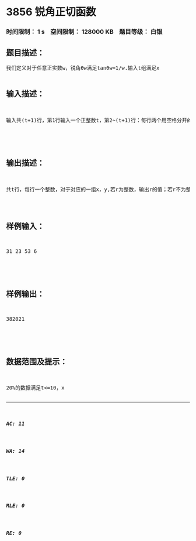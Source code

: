 # 3856 锐角正切函数   
### 时间限制： 1 s&nbsp;&nbsp;&nbsp;&nbsp;空间限制： 128000 KB&nbsp;&nbsp;&nbsp;&nbsp;题目等级： 白银  
## 题目描述：  

<pre>
我们定义对于任意正实数w，锐角θw满足tanθw=1/w.输入t组满足x<y的正整数x，y，对于对应的一组x，y：正实数r满足θr=θx-θy，若r为整数，输出r的值；若r不为整数，输出(r+2015)的整数部分.
</pre>
  
  
## 输入描述：  

<pre>
输入共(t+1)行，第1行输入一个正整数t，第2~(t+1)行：每行两个用空格分开的正整数的x,y.  

</pre>
  
  
## 输出描述：  

<pre>
共t行，每行一个整数，对于对应的一组x，y,若r为整数，输出r的值；若r不为整数，输出(r+2015)的整数部分.
</pre>
  
  
## 样例输入：  

<pre>
31 23 53 6  

</pre>
  
  
## 样例输出：  

<pre>
382021  

</pre>
  
  
## 数据范围及提示：  

<pre>
20%的数据满足t<=10，x<y<=150；100%的数据满足t<=10^6，x<y<=46000.
</pre>
  
  
***  

##### AC: 11  
##### WA: 14  
##### TLE: 0  
##### MLE: 0  
##### RE: 0  
